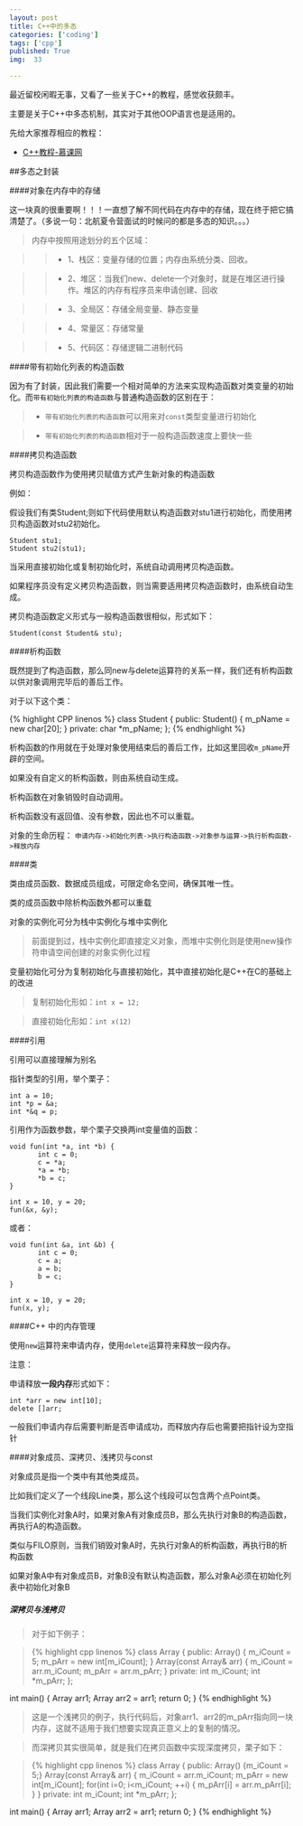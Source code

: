 ```yaml
---
layout: post
title: C++中的多态
categories: ['coding']
tags: ['cpp']
published: True
img:  33

---
```


最近留校闲暇无事，又看了一些关于C++的教程，感觉收获颇丰。

主要是关于C++中多态机制，其实对于其他OOP语言也是适用的。

先给大家推荐相应的教程：

- [C++教程-慕课网](http://www.imooc.com/course/list?c=C+puls+puls)

##多态之封装

####对象在内存中的存储

这一块真的很重要啊！！！一直想了解不同代码在内存中的存储，现在终于把它搞清楚了。（多说一句：北航夏令营面试的时候问的都是多态的知识。。。）

> 内存中按照用途划分的五个区域：

>> - 1、栈区：变量存储的位置；内存由系统分类、回收。

>> - 2、堆区：当我们new、delete一个对象时，就是在堆区进行操作。堆区的内存有程序员来申请创建、回收

>> - 3、全局区：存储全局变量、静态变量

>> - 4、常量区：存储常量

>> - 5、代码区：存储逻辑二进制代码

####带有初始化列表的构造函数

因为有了封装，因此我们需要一个相对简单的方法来实现构造函数对类变量的初始化。而`带有初始化列表的构造函数`与普通构造函数的区别在于：

> - `带有初始化列表的构造函数`可以用来对`const`类型变量进行初始化

> - `带有初始化列表的构造函数`相对于一般构造函数速度上要快一些

####拷贝构造函数

拷贝构造函数作为使用拷贝赋值方式产生新对象的构造函数

例如：

假设我们有类Student;则如下代码使用默认构造函数对stu1进行初始化，而使用拷贝构造函数对stu2初始化。

```
Student stu1;
Student stu2(stu1);
```

当采用直接初始化或复制初始化时，系统自动调用拷贝构造函数。

如果程序员没有定义拷贝构造函数，则当需要适用拷贝构造函数时，由系统自动生成。

拷贝构造函数定义形式与一般构造函数很相似，形式如下：

`Student(const Student& stu);`

####析构函数

既然提到了构造函数，那么同new与delete运算符的关系一样，我们还有析构函数以供对象调用完毕后的善后工作。

对于以下这个类：

{% highlight CPP linenos %}
class Student {
public:
        Student() { m_pName = new char[20]; }
private:
         char *m_pName;
};
{% endhighlight %}

析构函数的作用就在于处理对象使用结束后的善后工作，比如这里回收`m_pName`开辟的空间。

如果没有自定义的析构函数，则由系统自动生成。

析构函数在对象销毁时自动调用。

析构函数没有返回值、没有参数，因此也不可以重载。

对象的生命历程：
`申请内存->初始化列表->执行构造函数->对象参与运算->执行析构函数->释放内存`

####类

类由成员函数、数据成员组成，可限定命名空间，确保其唯一性。

类的成员函数中除析构函数外都可以重载

对象的实例化可分为栈中实例化与堆中实例化

> 前面提到过，栈中实例化即直接定义对象，而堆中实例化则是使用new操作符申请空间创建的对象实例化过程

变量初始化可分为复制初始化与直接初始化，其中直接初始化是C++在C的基础上的改进

> 复制初始化形如：`int x = 12;`

> 直接初始化形如：`int x(12)`

####引用

引用可以直接理解为别名

指针类型的引用，举个栗子：

```
int a = 10;
int *p = &a;
int *&q = p;
```

引用作为函数参数，举个栗子交换两int变量值的函数：
```
void fun(int *a, int *b) {
       int c = 0;
       c = *a;
       *a = *b;
       *b = c;
}

int x = 10, y = 20;
fun(&x, &y);
```

或者：

```
void fun(int &a, int &b) {
       int c = 0;
       c = a;
       a = b;
       b = c;
}

int x = 10, y = 20;
fun(x, y);
```

####C++ 中的内存管理

使用`new`运算符来申请内存，使用`delete`运算符来释放一段内存。

注意：

申请释放**一段内存**形式如下：

```
int *arr = new int[10];
delete []arr;
```

一般我们申请内存后需要判断是否申请成功，而释放内存后也需要把指针设为空指针

####对象成员、深拷贝、浅拷贝与const

对象成员是指一个类中有其他类成员。

比如我们定义了一个线段Line类，那么这个线段可以包含两个点Point类。

当我们实例化对象A时，如果对象A有对象成员B，那么先执行对象B的构造函数，再执行A的构造函数。

类似与FILO原则，当我们销毁对象A时，先执行对象A的析构函数，再执行B的析构函数

如果对象A中有对象成员B，对象B没有默认构造函数，那么对象A必须在初始化列表中初始化对象B

##### 深拷贝与浅拷贝

> 对于如下例子：

> {% highlight cpp linenos %}
class Array {
public:
    Array() { m_iCount = 5; m_pArr = new int[m_iCount]; }
    Array(const Array& arr) { m_iCount = arr.m_iCount; m_pArr = arr.m_pArr; }
private:
    int m_iCount;
    int *m_pArr;
};

int main() {
    Array arr1;
    Array arr2 = arr1;
    return 0;
}
{% endhighlight %}

> 这是一个浅拷贝的例子，执行代码后，对象arr1、arr2的m_pArr指向同一块内存，这就不适用于我们想要实现真正意义上的复制的情况。

> 而深拷贝其实很简单，就是我们在拷贝函数中实现深度拷贝，栗子如下：

>{% highlight cpp linenos %}
class Array {
public:
    Array() {m_iCount = 5;}
    Array(const Array& arr) { 
        m_iCount = arr.m_iCount; 
        m_pArr = new int[m_iCount];
        for(int i=0; i<m_iCount; ++i) {
            m_pArr[i] = arr.m_pArr[i];
        }
    }
private:
    int m_iCount;
    int *m_pArr;
};

int main() {
    Array arr1;
    Array arr2 = arr1;
    return 0;
}
{% endhighlight %}
